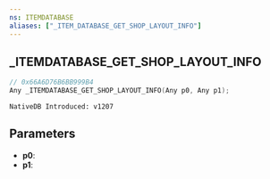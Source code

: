 ```yaml
---
ns: ITEMDATABASE
aliases: ["_ITEM_DATABASE_GET_SHOP_LAYOUT_INFO"]
---
```

## _ITEMDATABASE_GET_SHOP_LAYOUT_INFO

```c
// 0x66A6D76B6BB999B4
Any _ITEMDATABASE_GET_SHOP_LAYOUT_INFO(Any p0, Any p1);
```

```
NativeDB Introduced: v1207
```

## Parameters
* **p0**:
* **p1**:
